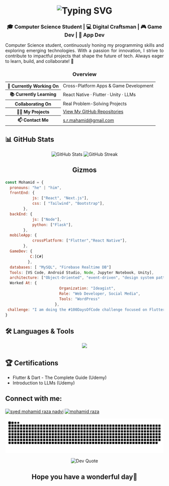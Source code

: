 <h1 align="center">
  <img src="https://readme-typing-svg.demolab.com?font=Fira+Code&pause=100&center=true&width=435&lines=Hi+I'm+Syed+Mohamid+Raza;" alt="Typing SVG" />
</h1>
</h1>
<h3 align="center" style="margin-bottom: 5px;">
  <b>🎓 Computer Science Student | 💻 Digital Craftsman | 🎮 Game Dev | 📲 App Dev</b>
</h3>

<p align="justify">
Computer Science student, continuously honing my programming skills and exploring emerging technologies. 
With a passion for innovation, I strive to contribute to impactful projects that shape the future of tech. 
Always eager to learn, build, and collaborate! 🚀
</p>
<h3 align="center" style="margin-bottom: 5px;">
  <b>Overview</b>
</h3>

<table align="center">
    <tr>
      <th>🔭 Currently Working On</th>
      <td>Cross-Platform Apps & Game Development</td>
    </tr>
    <tr>
      <th>📚 Currently Learning</th>
      <td>React Native · Flutter · Unity · LLMs</td>
    </tr>
    <tr>
      <th>Collaborating On</th>
      <td>Real Problem-Solving Projects</td>
    </tr>
    <tr>
      <th>👨‍💻 My Projects</th>
      <td><a href="https://github.com/Sye0x?tab=repositories" target="_blank">View My GitHub Repositories</a></td>
    </tr>
    <tr>
      <th>📫 Contact Me</th>
      <td><a href="mailto:s.r.mahamid@gmail.com">s.r.mahamid@gmail.com</a></td>
    </tr>
  </table>

<!-- GitHub stats from https://github.com/anuraghazra/github-readme-stats -->
## 📊 GitHub Stats

<p align="center">
  <img src="https://github-readme-stats.vercel.app/api?username=Sye0x&show_icons=true&theme=transparent" width="350" alt="GitHub Stats" />
  <img src="https://github-readme-streak-stats-xi-tan.vercel.app/api?user=Sye0x&theme=transparent" width="350" alt="GitHub Streak" />
</p>


<h2 align="center">Gizmos</h2>

```javascript
const Mohamid = {
  pronouns: "he" | "him",
  frontEnd: {
            js: ["React", "Next.js"],
            css: [ "Tailwind", "Bootstrap"],
        },
  backEnd: {
            js: ["Node"],
            python: ["Flask"],
        },
  mobileApp: {
            crossPlatform: ["Flutter","React Native"],
        },
  GameDev: {
           C:[C#]
          },
  databases: [ "MySQL", "Firebase Realtime DB"]
  Tools: [VS Code, Android Studio, Node, Jupyter Notebook, Unity],
  architecture: ["Object-Oriented", "event-driven", "design system pattern"],
  Worked At: {
                        Organization: "Ideagist",
                        Role: "Web Developer, Social Media",
                        Tools: "WordPress"
                      },
 challenge: "I am doing the #100DaysOfCode challenge focused on Flutter and Firebase"
}
```
## 🛠️ Languages & Tools
<p align="center">
  <img src="https://skillicons.dev/icons?i=react,nextjs,flutter,unity,nodejs,tailwind,bootstrap,python,flask,mysql,firebase,git,vscode,androidstudio" />
</p>

## 🏆 Certifications

- Flutter & Dart - The Complete Guide (Udemy)
- Introduction to LLMs (Udemy)



<h2 align="left">Connect with me:</h2>
<p align="left">
<a href="https://linkedin.com/in/syed mohamid raza nadvi" target="blank"><img align="center" src="https://raw.githubusercontent.com/rahuldkjain/github-profile-readme-generator/master/src/images/icons/Social/linked-in-alt.svg" alt="syed mohamid raza nadvi" height="30" width="40" /></a>
<a href="https://www.leetcode.com/mohamid raza" target="blank"><img align="center" src="https://raw.githubusercontent.com/rahuldkjain/github-profile-readme-generator/master/src/images/icons/Social/leet-code.svg" alt="mohamid raza" height="30" width="40" /></a>
</p><div align="center">
  <img src="https://github.com/Sye0x/SnakeGameGit/blob/output/github-snake-dark.svg" alt="snake gif">
</div>

<p align="center">
  <img src="https://quotes-github-readme.vercel.app/api?type=horizontal&theme=dark" alt="Dev Quote" />
</p>


<h2 align="center">Hope you have a wonderful day🎇</h2>

